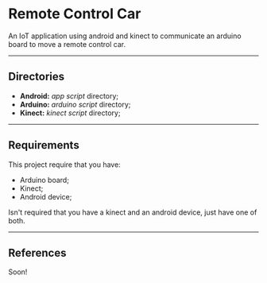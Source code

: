 # Remote Control Car

An IoT application using android and kinect to communicate an arduino board to move a remote control car.

---

## Directories

- __Android:__ _app script_ directory;
- __Arduino:__ _arduino script_ directory;
- __Kinect:__ _kinect script_ directory;

---

## Requirements

This project require that you have:
- Arduino board;
- Kinect;
- Android device;

Isn't required that you have a kinect and an android device, just have one of both.

---

## References

Soon!
